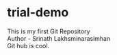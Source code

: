 # trial-demo
This is my first Git Repository 
<br>
Author - Srinath Lakhsminarasimhan
<br>
Git hub is cool.
